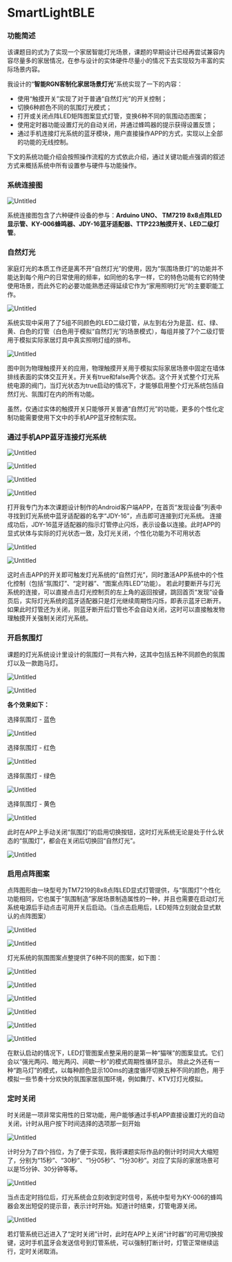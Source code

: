 # SmartLightBLE

### 功能简述

该课题目的式为了实现一个家居智能灯光场景，课题的早期设计已经再尝试兼容内容尽量多的家居情况，在参与设计的实体硬件尽量小的情况下去实现较为丰富的实际场景内容。

我设计的“**智能RGN客制化家居场景灯光**”系统实现了一下的内容：

- 使用“触摸开关”实现了对于普通“自然灯光”的开关控制；
- 切换6种颜色不同的氛围灯光模式；
- 打开或关闭点阵LED矩阵图案显式灯管，变换6种不同的氛围动态图案；
- 使用定时器功能设置灯光的自动关闭，并通过蜂鸣器的提示获得设置反馈；
- 通过手机连接灯光系统的蓝牙模块，用户直接操作APP的方式，实现以上全部的功能的无线控制。

下文的系统功能介绍会按照操作流程的方式依此介绍，通过关键功能点强调的叙述方式来概括系统中所有设置参与硬件与功能操作。

### 系统连接图

![Untitled](SmartLightBLE%2077735f8e6b2c4a74822352712fd0e785/Untitled.png)

系统连接图包含了六种硬件设备的参与：**Arduino UNO、 TM7219 8x8点阵LED显示管、KY-006蜂鸣器、JDY-16蓝牙适配器、TTP223触摸开关、LED二级灯管**。

### 自然灯光

家庭灯光的本质工作还是离不开“自然灯光”的使用，因为“氛围场景灯”的功能并不能达到每个用户的日常使用的频率，如同他的名字一样，它的特色功能有它的特使使用场景，而此外它的必要功能熟悉还得延续它作为“家用照明灯光”的主要职能工作。

![Untitled](SmartLightBLE%2077735f8e6b2c4a74822352712fd0e785/Untitled%201.png)

系统实现中采用了了5组不同颜色的LED二级灯管，从左到右分为是蓝、红、绿、黄、白色的灯管（白色用于模拟“自然灯光”的场景模式），每组并接了7个二级灯管用于模拟实际家居灯具中真实照明灯组的排布。

![Untitled](SmartLightBLE%2077735f8e6b2c4a74822352712fd0e785/Untitled%202.png)

图中则为物理触摸开关的应用，物理触摸开关用于模拟实际家居场景中固定在墙体排线表面的实体交互开关。开关有true和false两个状态。这个开关式整个灯光系统电源的阀门，当灯光状态为true启动的情况下，才能够启用整个灯光系统包括自然灯光、氛围灯在内的所有功能。

虽然，仅通过实体的触摸开关只能够开关普通“自然灯光”的功能，更多的个性化定制功能需要使用下文中的手机APP蓝牙控制实现。

### 通过手机APP蓝牙连接灯光系统

![Untitled](SmartLightBLE%2077735f8e6b2c4a74822352712fd0e785/Untitled%203.png)

![Untitled](SmartLightBLE%2077735f8e6b2c4a74822352712fd0e785/Untitled%204.png)

![Untitled](SmartLightBLE%2077735f8e6b2c4a74822352712fd0e785/Untitled%205.png)

![Untitled](SmartLightBLE%2077735f8e6b2c4a74822352712fd0e785/Untitled%206.png)

打开我专门为本次课题设计制作的Android客户端APP，在首页“发现设备”列表中寻找到灯光系统中蓝牙适配器的名字“JDY-16”，点击即可连接到灯光系统。
连接成功后，JDY-16蓝牙适配器的指示灯管停止闪烁，表示设备以连接。此时APP的显式状体与实际的灯光状态一致，及灯光关闭，个性化功能为不可用状态

![Untitled](SmartLightBLE%2077735f8e6b2c4a74822352712fd0e785/Untitled%207.png)

![Untitled](SmartLightBLE%2077735f8e6b2c4a74822352712fd0e785/Untitled%208.png)

这时点击APP的开关即可触发灯光系统的“自然灯光”，同时激活APP系统中的个性化控制（包括“氛围灯”、“定时器”、“图案点阵LED”功能）。
若此时要断开与灯光系统的连接，可以直接点击灯光控制页的左上角的返回按键，跳回首页“发现”设备页后，实际灯光系统的蓝牙适配器只是灯光继续周期性闪烁，即表示蓝牙已断开。如果此时灯管还为关闭，则蓝牙断开后灯管也不会自动关闭，这时可以直接触发物理触摸开关强制关闭灯光系统。

### 开启氛围灯

课题的灯光系统设计里设计的氛围灯一共有六种，这其中包括五种不同颜色的氛围灯以及一款跑马灯。

![Untitled](SmartLightBLE%2077735f8e6b2c4a74822352712fd0e785/Untitled%209.png)

![Untitled](SmartLightBLE%2077735f8e6b2c4a74822352712fd0e785/Untitled%2010.png)

**各个效果如下：**

选择氛围灯 - 蓝色

![Untitled](SmartLightBLE%2077735f8e6b2c4a74822352712fd0e785/Untitled%2011.png)

选择氛围灯 - 红色

![Untitled](SmartLightBLE%2077735f8e6b2c4a74822352712fd0e785/Untitled%2012.png)

选择氛围灯 - 绿色

![Untitled](SmartLightBLE%2077735f8e6b2c4a74822352712fd0e785/Untitled%2013.png)

选择氛围灯 - 黄色

![Untitled](SmartLightBLE%2077735f8e6b2c4a74822352712fd0e785/Untitled%2014.png)

此时在APP上手动关闭“氛围灯”的启用切换按钮，这时灯光系统无论是处于什么状态的“氛围灯”，都会在关闭后切换回“自然灯光”。

![Untitled](SmartLightBLE%2077735f8e6b2c4a74822352712fd0e785/Untitled%2015.png)

### 启用点阵图案

点阵图形由一块型号为TM7219的8x8点阵LED显式灯管提供，与“氛围灯”个性化功能相同，它也属于“氛围制造”家居场景制造属性的一种，并且也需要在启动灯光系统电源后手动点击可用开关后启动。（当点击启用后，LED矩阵立刻就会显式默认的点阵图案）

![Untitled](SmartLightBLE%2077735f8e6b2c4a74822352712fd0e785/Untitled%2016.png)

![Untitled](SmartLightBLE%2077735f8e6b2c4a74822352712fd0e785/Untitled%2017.png)

灯光系统的氛围图案点整提供了6种不同的图案，如下图：

![Untitled](SmartLightBLE%2077735f8e6b2c4a74822352712fd0e785/Untitled%2018.png)

![Untitled](SmartLightBLE%2077735f8e6b2c4a74822352712fd0e785/Untitled%2019.png)

![Untitled](SmartLightBLE%2077735f8e6b2c4a74822352712fd0e785/Untitled%2020.png)

![Untitled](SmartLightBLE%2077735f8e6b2c4a74822352712fd0e785/Untitled%2021.png)

![Untitled](SmartLightBLE%2077735f8e6b2c4a74822352712fd0e785/Untitled%2022.png)

![Untitled](SmartLightBLE%2077735f8e6b2c4a74822352712fd0e785/Untitled%2023.png)

在默认启动的情况下，LED灯管图案点整采用的是第一种“猫咪”的图案显式。它们会以“强光两闪、暗光两闪、间歇一秒”的模式周期性循环显示。
除此之外还有一种“跑马灯”的模式，以每种颜色显示100ms的速度循环切换五种不同的颜色，用于模拟一些节奏十分欢快的氛围家居氛围环境，例如舞厅、KTV灯灯光模拟。

### 定时关闭

时关闭是一项非常实用性的日常功能，用户能够通过手机APP直接设置灯光的自动关闭，计时从用户按下时间选择的选项那一刻开始

![Untitled](SmartLightBLE%2077735f8e6b2c4a74822352712fd0e785/Untitled%2024.png)

计时分为了四个挡位，为了便于实现，我将课题实际作品的倒计时时间大大缩短了，分别为“15秒”、“30秒”、“1分05秒”、“1分30秒”。对应了实际的家居场景可以是15分钟、30分钟等等。

![Untitled](SmartLightBLE%2077735f8e6b2c4a74822352712fd0e785/Untitled%2025.png)

当点击定时挡位后，灯光系统会立刻收到定时信号，系统中型号为KY-006的蜂鸣器会发出短促的提示音，表示计时开始。知道计时结束，灯管电源关闭。

![Untitled](SmartLightBLE%2077735f8e6b2c4a74822352712fd0e785/Untitled%2026.png)

若灯管系统已近进入了“定时关闭”计时，此时在APP上关闭“计时器”的可用切换按键，这时手机蓝牙会发送信号到灯管系统，可以强制打断计时，灯管正常继续运行，定时关闭取消。
